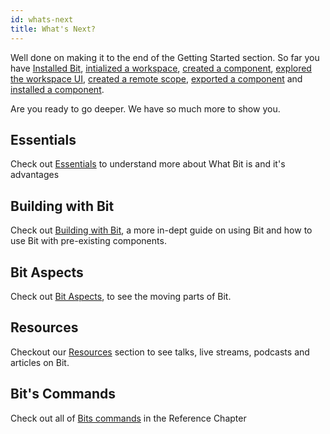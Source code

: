 ```yaml
---
id: whats-next
title: What's Next?
---
```


Well done on making it to the end of the Getting Started section. So far you have [Installed Bit](installing-bit), [intialized a workspace](initializing-workspace), [created a component](creating-components), [explored the workspace UI](workspace-ui), [created a remote scope](creating-components), [exported a component](exporting-components) and [installed a component](installing-components).

Are you ready to go deeper. We have so much more to show you.

## Essentials

Check out [Essentials](/essentials/what-is-bit) to understand more about What Bit is and it's advantages

## Building with Bit

Check out [Building with Bit](/building-with-bit/pre-existing-components), a more in-dept guide on using Bit and how to use Bit with pre-existing components.

<!-- ## Component Architecture

Check out [Component Architecture](/component-architecture/thinking-in-components) to learn more about how to think in Components -->

## Bit Aspects

Check out [Bit Aspects](/aspects/aspects-overview), to see the moving parts of Bit.

## Resources

Checkout our [Resources](/resources/conference-talks) section to see talks, live streams, podcasts and articles on Bit.

## Bit's Commands

Check out all of [Bits commands](/reference/commands) in the Reference Chapter

<!-- ## Tutorials

Want to see a demo project on how we use React hooks in a Bit. Check out our [Tech Jokes Tutorial](/tutorials/react/tech-jokes/03-install-bit). -->
